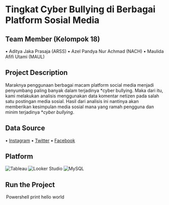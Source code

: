 # Tingkat Cyber Bullying di Berbagai Platform Sosial Media

## Team Member (Kelompok 18)
•⁠  ⁠Aditya Jaka Prasaja (ARSS)
•⁠  ⁠Azel Pandya Nur Achmad (NACH)
•⁠  ⁠Maulida Afifi Utami (MAUL)

## Project Description

Maraknya penggunaan berbagai macam platform social media menjadi penyumbang paling banyak dalam terjadinya *cyber bullying. Maka dari itu, kami melakukan analisis menggunakan data komentar netizen pada salah satu postingan media sosial. Hasil dari analisis ini nantinya akan memberikan kesimpulan media sosial mana yang ramah pengguna dan minim terjadinya **cyber bullying*.

## Data Source
•  [Instagram](https://www.instagram.com)
•  [Twitter](https://twitter.com/home)
•  [Facebook](https://www.facebook.com)

## Platform
  ![Tableau](https://img.shields.io/badge/-Tableau-E97627?style=flat&logo=tableau&logoColor=white)
  ![Looker Studio](https://img.shields.io/badge/-Google_Looker_Studio-00A7E0?style=flat&logo=looker&logoColor=white)
  ![MySQL](https://img.shields.io/badge/-MySQL-4479A1?style=flat&logo=mysql&logoColor=white)

## Run the Project
⁠ Powershell
print hello world
